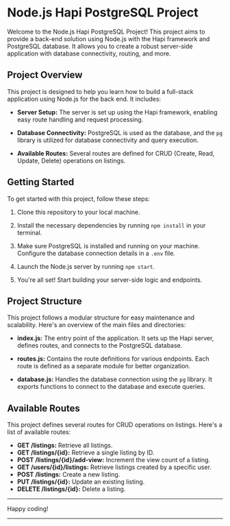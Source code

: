 # Node.js Hapi PostgreSQL Project

Welcome to the Node.js Hapi PostgreSQL Project! This project aims to provide a back-end solution using Node.js with the
Hapi framework and PostgreSQL database. It allows you to create a robust server-side application with database
connectivity, routing, and more.

## Project Overview

This project is designed to help you learn how to build a full-stack application using Node.js for the back end. It
includes:

- **Server Setup:** The server is set up using the Hapi framework, enabling easy route handling and request processing.

- **Database Connectivity:** PostgreSQL is used as the database, and the `pg` library is utilized for database
  connectivity and query execution.

- **Available Routes:** Several routes are defined for CRUD (Create, Read, Update, Delete) operations on listings.

## Getting Started

To get started with this project, follow these steps:

1. Clone this repository to your local machine.

2. Install the necessary dependencies by running `npm install` in your terminal.

3. Make sure PostgreSQL is installed and running on your machine. Configure the database connection details in a `.env`
   file.

4. Launch the Node.js server by running `npm start`.

5. You're all set! Start building your server-side logic and endpoints.

## Project Structure

This project follows a modular structure for easy maintenance and scalability. Here's an overview of the main files and
directories:

- **index.js:** The entry point of the application. It sets up the Hapi server, defines routes, and connects to the
  PostgreSQL database.

- **routes.js:** Contains the route definitions for various endpoints. Each route is defined as a separate module for
  better organization.

- **database.js:** Handles the database connection using the `pg` library. It exports functions to connect to the
  database and execute queries.

## Available Routes

This project defines several routes for CRUD operations on listings. Here's a list of available routes:

- **GET /listings:** Retrieve all listings.
- **GET /listings/{id}:** Retrieve a single listing by ID.
- **POST /listings/{id}/add-view:** Increment the view count of a listing.
- **GET /users/{id}/listings:** Retrieve listings created by a specific user.
- **POST /listings:** Create a new listing.
- **PUT /listings/{id}:** Update an existing listing.
- **DELETE /listings/{id}:** Delete a listing.

---

Happy coding!

---
